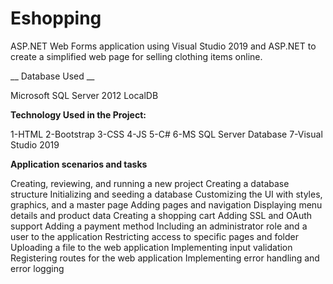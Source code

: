 # Eshopping
ASP.NET Web Forms application using Visual Studio 2019 and ASP.NET to create a simplified web page for selling clothing items online.

__ Database Used __

Microsoft SQL Server 2012 LocalDB

**Technology Used in the Project:**

1-HTML
2-Bootstrap
3-CSS
4-JS
5-C#
6-MS SQL Server Database
7-Visual Studio 2019

**Application scenarios and tasks**

Creating, reviewing, and running a new project
Creating a database structure
Initializing and seeding a database
Customizing the UI with styles, graphics, and a master page
Adding pages and navigation
Displaying menu details and product data
Creating a shopping cart
Adding SSL and OAuth support
Adding a payment method
Including an administrator role and a user to the application
Restricting access to specific pages and folder
Uploading a file to the web application
Implementing input validation
Registering routes for the web application
Implementing error handling and error logging
